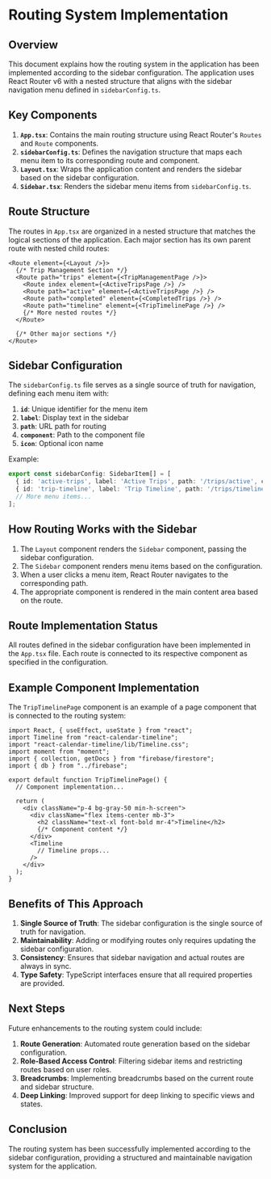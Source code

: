 # Routing System Implementation

## Overview

This document explains how the routing system in the application has been implemented according to the sidebar configuration. The application uses React Router v6 with a nested structure that aligns with the sidebar navigation menu defined in `sidebarConfig.ts`.

## Key Components

1. **`App.tsx`**: Contains the main routing structure using React Router's `Routes` and `Route` components.
2. **`sidebarConfig.ts`**: Defines the navigation structure that maps each menu item to its corresponding route and component.
3. **`Layout.tsx`**: Wraps the application content and renders the sidebar based on the sidebar configuration.
4. **`Sidebar.tsx`**: Renders the sidebar menu items from `sidebarConfig.ts`.

## Route Structure

The routes in `App.tsx` are organized in a nested structure that matches the logical sections of the application. Each major section has its own parent route with nested child routes:

```tsx
<Route element={<Layout />}>
  {/* Trip Management Section */}
  <Route path="trips" element={<TripManagementPage />}>
    <Route index element={<ActiveTripsPage />} />
    <Route path="active" element={<ActiveTripsPage />} />
    <Route path="completed" element={<CompletedTrips />} />
    <Route path="timeline" element={<TripTimelinePage />} />
    {/* More nested routes */}
  </Route>
  
  {/* Other major sections */}
</Route>
```

## Sidebar Configuration

The `sidebarConfig.ts` file serves as a single source of truth for navigation, defining each menu item with:

1. **`id`**: Unique identifier for the menu item
2. **`label`**: Display text in the sidebar
3. **`path`**: URL path for routing
4. **`component`**: Path to the component file
5. **`icon`**: Optional icon name

Example:

```typescript
export const sidebarConfig: SidebarItem[] = [
  { id: 'active-trips', label: 'Active Trips', path: '/trips/active', component: 'pages/ActiveTripsPage' },
  { id: 'trip-timeline', label: 'Trip Timeline', path: '/trips/timeline', component: 'pages/TripTimelinePage' },
  // More menu items...
];
```

## How Routing Works with the Sidebar

1. The `Layout` component renders the `Sidebar` component, passing the sidebar configuration.
2. The `Sidebar` component renders menu items based on the configuration.
3. When a user clicks a menu item, React Router navigates to the corresponding path.
4. The appropriate component is rendered in the main content area based on the route.

## Route Implementation Status

All routes defined in the sidebar configuration have been implemented in the `App.tsx` file. Each route is connected to its respective component as specified in the configuration.

## Example Component Implementation

The `TripTimelinePage` component is an example of a page component that is connected to the routing system:

```tsx
import React, { useEffect, useState } from "react";
import Timeline from "react-calendar-timeline";
import "react-calendar-timeline/lib/Timeline.css";
import moment from "moment";
import { collection, getDocs } from "firebase/firestore";
import { db } from "../firebase";

export default function TripTimelinePage() {
  // Component implementation...
  
  return (
    <div className="p-4 bg-gray-50 min-h-screen">
      <div className="flex items-center mb-3">
        <h2 className="text-xl font-bold mr-4">Timeline</h2>
        {/* Component content */}
      </div>
      <Timeline
        // Timeline props...
      />
    </div>
  );
}
```

## Benefits of This Approach

1. **Single Source of Truth**: The sidebar configuration is the single source of truth for navigation.
2. **Maintainability**: Adding or modifying routes only requires updating the sidebar configuration.
3. **Consistency**: Ensures that sidebar navigation and actual routes are always in sync.
4. **Type Safety**: TypeScript interfaces ensure that all required properties are provided.

## Next Steps

Future enhancements to the routing system could include:

1. **Route Generation**: Automated route generation based on the sidebar configuration.
2. **Role-Based Access Control**: Filtering sidebar items and restricting routes based on user roles.
3. **Breadcrumbs**: Implementing breadcrumbs based on the current route and sidebar structure.
4. **Deep Linking**: Improved support for deep linking to specific views and states.

## Conclusion

The routing system has been successfully implemented according to the sidebar configuration, providing a structured and maintainable navigation system for the application.

